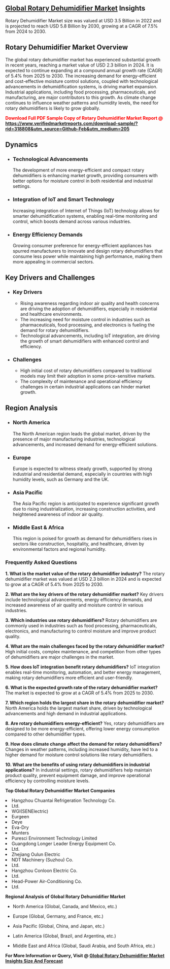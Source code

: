 <h2><a href="https://www.verifiedmarketreports.com/download-sample/?rid=318808&amp;utm_source=Github&amp;utm_medium=205" target="_blank">Global Rotary Dehumidifier Market</a> Insights</h2><p>Rotary Dehumidifier Market size was valued at USD 3.5 Billion in 2022 and is projected to reach USD 5.8 Billion by 2030, growing at a CAGR of 7.5% from 2024 to 2030.</p><p> <h2>Rotary Dehumidifier Market Overview</h2> <p>The global rotary dehumidifier market has experienced substantial growth in recent years, reaching a market value of USD 2.3 billion in 2024. It is expected to continue expanding at a compound annual growth rate (CAGR) of 5.4% from 2025 to 2030. The increasing demand for energy-efficient and cost-effective moisture control solutions, coupled with technological advancements in dehumidification systems, is driving market expansion. Industrial applications, including food processing, pharmaceuticals, and manufacturing, are major contributors to this growth. As climate change continues to influence weather patterns and humidity levels, the need for rotary dehumidifiers is likely to grow globally.</p> <p><strong><p><span class=""><span style="color: #ff0000;"><strong>Download Full PDF Sample Copy of Rotary Dehumidifier Market Report</strong> @ </span><a href="https://www.verifiedmarketreports.com/download-sample/?rid=318808&amp;utm_source=Github-Feb&amp;utm_medium=205" target="_blank">https://www.verifiedmarketreports.com/download-sample/?rid=318808&amp;utm_source=Github-Feb&amp;utm_medium=205</a></span></p></strong></p> <h2>Dynamics</h2> <ul> <li><h3>Technological Advancements</h3> The development of more energy-efficient and compact rotary dehumidifiers is enhancing market growth, providing consumers with better options for moisture control in both residential and industrial settings.</li> <li><h3>Integration of IoT and Smart Technology</h3> Increasing integration of Internet of Things (IoT) technology allows for smarter dehumidification systems, enabling real-time monitoring and control, which boosts demand across various industries.</li> <li><h3>Energy Efficiency Demands</h3> Growing consumer preference for energy-efficient appliances has spurred manufacturers to innovate and design rotary dehumidifiers that consume less power while maintaining high performance, making them more appealing in commercial sectors.</li> </ul> <h2>Key Drivers and Challenges</h2> <ul> <li><h3>Key Drivers</h3> <ul> <li>Rising awareness regarding indoor air quality and health concerns are driving the adoption of dehumidifiers, especially in residential and healthcare environments.</li> <li>The increasing need for moisture control in industries such as pharmaceuticals, food processing, and electronics is fueling the demand for rotary dehumidifiers.</li> <li>Technological advancements, including IoT integration, are driving the growth of smart dehumidifiers with enhanced control and efficiency.</li> </ul> </li> <li><h3>Challenges</h3> <ul> <li>High initial cost of rotary dehumidifiers compared to traditional models may limit their adoption in some price-sensitive markets.</li> <li>The complexity of maintenance and operational efficiency challenges in certain industrial applications can hinder market growth.</li> </ul> </li> </ul> <h2>Region Analysis</h2> <ul> <li><h3>North America</h3> The North American region leads the global market, driven by the presence of major manufacturing industries, technological advancements, and increased demand for energy-efficient solutions.</li> <li><h3>Europe</h3> Europe is expected to witness steady growth, supported by strong industrial and residential demand, especially in countries with high humidity levels, such as Germany and the UK.</li> <li><h3>Asia Pacific</h3> The Asia Pacific region is anticipated to experience significant growth due to rising industrialization, increasing construction activities, and heightened awareness of indoor air quality.</li> <li><h3>Middle East & Africa</h3> This region is poised for growth as demand for dehumidifiers rises in sectors like construction, hospitality, and healthcare, driven by environmental factors and regional humidity.</li> </ul> <h3>Frequently Asked Questions</h3> <p><strong>1. What is the market value of the rotary dehumidifier industry?</strong> The rotary dehumidifier market was valued at USD 2.3 billion in 2024 and is expected to grow at a CAGR of 5.4% from 2025 to 2030.</p> <p><strong>2. What are the key drivers of the rotary dehumidifier market?</strong> Key drivers include technological advancements, energy efficiency demands, and increased awareness of air quality and moisture control in various industries.</p> <p><strong>3. Which industries use rotary dehumidifiers?</strong> Rotary dehumidifiers are commonly used in industries such as food processing, pharmaceuticals, electronics, and manufacturing to control moisture and improve product quality.</p> <p><strong>4. What are the main challenges faced by the rotary dehumidifier market?</strong> High initial costs, complex maintenance, and competition from other types of dehumidifiers are major challenges in the market.</p> <p><strong>5. How does IoT integration benefit rotary dehumidifiers?</strong> IoT integration enables real-time monitoring, automation, and better energy management, making rotary dehumidifiers more efficient and user-friendly.</p> <p><strong>6. What is the expected growth rate of the rotary dehumidifier market?</strong> The market is expected to grow at a CAGR of 5.4% from 2025 to 2030.</p> <p><strong>7. Which region holds the largest share in the rotary dehumidifier market?</strong> North America holds the largest market share, driven by technological advancements and high demand in industrial applications.</p> <p><strong>8. Are rotary dehumidifiers energy-efficient?</strong> Yes, rotary dehumidifiers are designed to be more energy-efficient, offering lower energy consumption compared to other dehumidifier types.</p> <p><strong>9. How does climate change affect the demand for rotary dehumidifiers?</strong> Changes in weather patterns, including increased humidity, have led to a higher demand for moisture control solutions like rotary dehumidifiers.</p> <p><strong>10. What are the benefits of using rotary dehumidifiers in industrial applications?</strong> In industrial settings, rotary dehumidifiers help maintain product quality, prevent equipment damage, and improve operational efficiency by controlling moisture levels.</p> </p><p><strong>Top Global Rotary Dehumidifier Market Companies</strong></p><div data-test-id=""><p><li>Hangzhou Chuantai Refrigeration Technology Co.</li><li> Ltd.</li><li> WGI(SENElectric)</li><li> Eurgeen</li><li> Deye</li><li> Eva-Dry</li><li> Munters</li><li> Puresci Environment Technology Limited</li><li> Guangdong Longer Leader Energy Equipment Co.</li><li> Ltd.</li><li> Zhejiang Oulun Electric</li><li> NDT Machinery (Suzhou) Co.</li><li> Ltd.</li><li> Hangzhou Conloon Electric Co.</li><li> Ltd.</li><li> Head-Power Air-Conditioning Co.</li><li> Ltd.</li></p><div><strong>Regional Analysis of&nbsp;Global Rotary Dehumidifier Market</strong></div><ul><li dir="ltr"><p dir="ltr">North America&nbsp;(Global, Canada, and Mexico, etc.)</p></li><li dir="ltr"><p dir="ltr">Europe (Global, Germany, and France, etc.)</p></li><li dir="ltr"><p dir="ltr">Asia Pacific&nbsp;(Global, China, and Japan, etc.)</p></li><li dir="ltr"><p dir="ltr">Latin America&nbsp;(Global, Brazil, and Argentina, etc.)</p></li><li dir="ltr">Middle East and Africa&nbsp;(Global, Saudi Arabia, and South Africa, etc.)</li></ul><p><strong>For More Information or Query, Visit @&nbsp;</strong><strong><a href="https://www.verifiedmarketreports.com/product/rotary-dehumidifier-market/?utm_source=Github&amp;utm_medium=205" target="_blank">Global Rotary Dehumidifier Market Insights Size And Forecast</a></strong></p></div>
